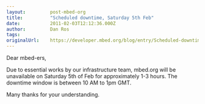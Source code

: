 ```yaml
---
layout:         post-mbed-org
title:          "Scheduled downtime, Saturday 5th Feb"
date:           2011-02-03T12:12:36.000Z
author:         Dan Ros
tags:           
originalUrl:    https://developer.mbed.org/blog/entry/Scheduled-downtime-Saturday-5th-Feb/
---
```


<p>Dear mbed-ers,</p>
<p>Due to essential works by our infrastructure team, mbed.org will be unavailable
  on Saturday 5th of Feb for approximately 1-3 hours. The downtime window
  is between 10 AM to 1pm GMT.</p>
<p>Many thanks for your understanding.</p>
